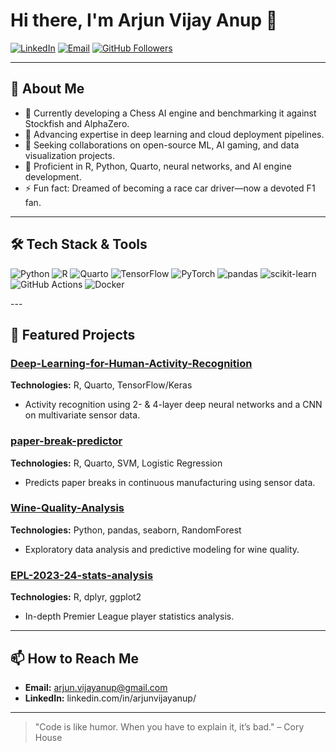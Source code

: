 <!--
  📝 Profile README template for GitHub
  Replace placeholders with your own information.
-->

# Hi there, I'm **Arjun Vijay Anup** 👋

[![LinkedIn](https://img.shields.io/badge/LinkedIn-Profile-blue)](https://www.linkedin.com/in/arjunvijayanup/)  [![Email](https://img.shields.io/badge/Email-arjun.vijayanup%40gmail.com-red)](mailto:arjun.vijayanup@gmail.com)  [![GitHub Followers](https://img.shields.io/github/followers/arjunvijayanup?label=Follow&style=social)](https://github.com/arjunvijayanup)

---

## 🚀 About Me

- 🔭 Currently developing a Chess AI engine and benchmarking it against Stockfish and AlphaZero.
- 🌱 Advancing expertise in deep learning and cloud deployment pipelines.
- 👯 Seeking collaborations on open-source ML, AI gaming, and data visualization projects.
- 💬 Proficient in R, Python, Quarto, neural networks, and AI engine development.
- ⚡ Fun fact: Dreamed of becoming a race car driver—now a devoted F1 fan.

---

## 🛠️ Tech Stack & Tools
<p>
  <img src="https://img.shields.io/badge/Python-3776AB?logo=python&logoColor=white&style=flat-square" alt="Python" />
  <img src="https://img.shields.io/badge/R-276DC3?logo=r&logoColor=white&style=flat-square" alt="R" />
  <img src="https://img.shields.io/badge/Quarto-137EFF?logo=quarto&logoColor=white&style=flat-square" alt="Quarto" />
  <img src="https://img.shields.io/badge/TensorFlow-FF6F00?logo=tensorflow&logoColor=white&style=flat-square" alt="TensorFlow" />
  <img src="https://img.shields.io/badge/PyTorch-EE4C2C?logo=pytorch&logoColor=white&style=flat-square" alt="PyTorch" />
  <img src="https://img.shields.io/badge/pandas-150458?logo=pandas&logoColor=white&style=flat-square" alt="pandas" />
  <img src="https://img.shields.io/badge/scikit--learn-F7931E?logo=scikit-learn&logoColor=white&style=flat-square" alt="scikit-learn" />
  <img src="https://img.shields.io/badge/GitHub_Actions-2088FF?logo=github&logoColor=white&style=flat-square" alt="GitHub Actions" />
  <img src="https://img.shields.io/badge/Docker-2496ED?logo=docker&logoColor=white&style=flat-square" alt="Docker" />
</p>
---

<!--## 📈 GitHub Statistics

<p align="center">
  <img src="https://github-readme-stats.vercel.app/api?username=arjunvijayanup&show_icons=true&theme=radical" alt="Your GitHub Stats" />
</p>

--->

## 📂 Featured Projects

<!-- Use GitHub’s pinning feature to pin these in your profile -->

### [Deep-Learning-for-Human-Activity-Recognition ](https://github.com/arjunvijayanup/Deep-Learning-for-Human-Activity-Recognition)
**Technologies:** R, Quarto, TensorFlow/Keras
- Activity recognition using 2- & 4-layer deep neural networks and a CNN on multivariate sensor data.

### [paper-break-predictor](https://github.com/arjunvijayanup/paper-break-predictor)
**Technologies:** R, Quarto, SVM, Logistic Regression
- Predicts paper breaks in continuous manufacturing using sensor data.

### [Wine-Quality-Analysis](https://github.com/arjunvijayanup/Wine-Quality-Analysis)
**Technologies:** Python, pandas, seaborn, RandomForest
- Exploratory data analysis and predictive modeling for wine quality.

### [EPL-2023-24-stats-analysis ](https://github.com/arjunvijayanup/EPL-2023-24-stats-analysis)
**Technologies:** R, dplyr, ggplot2
- In-depth Premier League player statistics analysis.

---

## 📫 How to Reach Me

- **Email:** arjun.vijayanup@gmail.com
- **LinkedIn:** linkedin.com/in/arjunvijayanup/

---

> "Code is like humor. When you have to explain it, it’s bad." – Cory House

